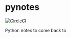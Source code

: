 # pynotes

[![CircleCI](https://circleci.com/gh/kylekizirian/pynotes.svg?style=svg)](https://circleci.com/gh/kylekizirian/pynotes)

Python notes to come back to